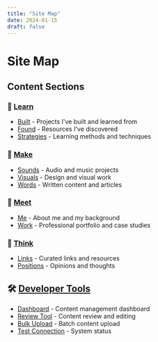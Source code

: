 ```yaml
---
title: "Site Map"
date: 2024-01-15
draft: false
---
```


# Site Map

## Content Sections

### 📖 [Learn](/learn/)
- [Built](/learn/built/) - Projects I've built and learned from
- [Found](/learn/found/) - Resources I've discovered
- [Strategies](/learn/strategies/) - Learning methods and techniques

### 🎨 [Make](/make/)
- [Sounds](/make/sounds/) - Audio and music projects
- [Visuals](/make/visuals/) - Design and visual work
- [Words](/make/words/) - Written content and articles

### 👤 [Meet](/meet/)
- [Me](/meet/me/) - About me and my background
- [Work](/meet/work/) - Professional portfolio and case studies

### 💭 [Think](/think/)
- [Links](/think/links/) - Curated links and resources
- [Positions](/think/positions/) - Opinions and thoughts

## 🛠️ [Developer Tools](/admin/)
- [Dashboard](/admin/dashboard.html) - Content management dashboard
- [Review Tool](/admin/review.html) - Content review and editing
- [Bulk Upload](/admin/bulk-upload.html) - Batch content upload
- [Test Connection](/admin/test-connection.html) - System status
